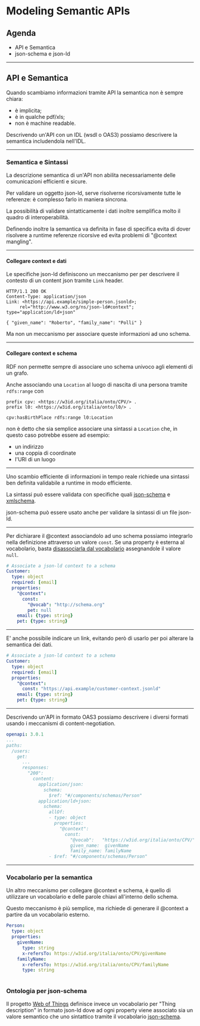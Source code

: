 # Modeling Semantic APIs

## Agenda

- API e Semantica
- json-schema e json-ld

---

## API e Semantica

Quando scambiamo informazioni tramite API
la semantica non è sempre chiara:

- è implicita;
- è in qualche pdf/xls;
- non è machine readable.

Descrivendo un'API con un IDL (wsdl o OAS3)
possiamo descrivere la semantica includendola
nell'IDL.

---

### Semantica e Sintassi

La descrizione semantica di un'API
non abilita necessariamente delle comunicazioni
efficienti e sicure.

Per validare un oggetto json-ld, serve risolverne
ricorsivamente tutte le referenze:
è complesso farlo in maniera sincrona.

La possibilità di validare sintatticamente
i dati inoltre semplifica molto il quadro di interoperabilità.

Definendo inoltre la semantica va
definita in fase di specifica
evita di dover risolvere a runtime
referenze ricorsive
ed evita problemi di "@context mangling".

----

#### Collegare context e dati

Le specifiche json-ld definiscono un meccanismo per
per descrivere il contesto di un content json tramite `Link` header.

```http
HTTP/1.1 200 OK
Content-Type: application/json
Link: <https://api.example/simple-person.jsonld>;
     rel="http://www.w3.org/ns/json-ld#context"; type="application/ld+json"

{ "given_name": "Roberto", "family_name": "Polli" }
```

Ma non un meccanismo per associare queste informazioni ad uno schema.

----

#### Collegare context e schema

RDF non permette sempre di associare uno schema univoco agli
elementi di un grafo.

Anche associando una `Location` al luogo di nascita
di una persona tramite  `rdfs:range` con

```turtle
prefix cpv: <https://w3id.org/italia/onto/CPV/> .
prefix l0: <https://w3id.org/italia/onto/l0/> .

cpv:hasBirthPlace rdfs:range l0:Location
```

non è detto che sia semplice associare una sintassi
a `Location` che, in questo caso potrebbe essere ad esempio:

- un indirizzo
- una coppia di coordinate
- l'URI di un luogo

----

Uno scambio efficiente di informazioni in tempo reale
richiede una sintassi ben definita
validabile a runtime in modo efficiente.

La sintassi può essere validata con specifiche quali
[json-schema]() e [xmlschema]().

json-schema può essere usato anche per validare
la sintassi di un file json-ld.

----

Per dichiarare il @context associandolo ad uno schema
possiamo integrarlo nella definizione attraverso
un valore `const`.
Se una property è esterna al vocabolario,
basta
[disassociarla dal vocabolario](https://w3c.github.io/json-ld-syntax/#example-25-using-the-null-keyword-to-ignore-data)
assegnandole il valore `null`.

```yaml
# Associate a json-ld context to a schema
Customer:
  type: object
  required: [email]
  properties:
    "@context":
      const:
        "@vocab": "http://schema.org"
        pet: null
    email: {type: string}
    pet: {type: string}
```

----

E' anche possibile indicare un link,
evitando però di usarlo per poi alterare
la semantica dei dati.

```yaml
# Associate a json-ld context to a schema
Customer:
  type: object
  required: [email]
  properties:
    "@context":
      const: "https://api.example/customer-context.jsonld"
    email: {type: string}
    pet: {type: string}
```

----

Descrivendo un'API in formato OAS3 possiamo
descrivere i diversi formati usando i meccanismi
di content-negotiation.

```yaml
openapi: 3.0.1
...
paths:
  /users:
    get:
      ...
      responses:
        "200":
          content:
            application/json:
              schema:
                $ref: "#/components/schemas/Person"
            application/ld+json:
              schema:
                allOf:
                - type: object
                  properties:
                    "@context":
                      const:
                        "@vocab":   "https://w3id.org/italia/onto/CPV/"
                        given_name:  givenName
                        family_name: familyName
                - $ref: "#/components/schemas/Person"


```

---

### Vocabolario per la semantica

Un altro meccanismo per collegare @context
e schema, è quello di utilizzare un vocabolario
e delle parole chiavi all'interno dello schema.

Questo meccanismo è più semplice, ma richiede
di generare il @context a partire da un vocabolario esterno.

```yaml
Person:
  type: object
  properties:
    givenName:
      type: string
      x-refersTo: https://w3id.org/italia/onto/CPV/givenName
    familyName:
      x-refersTo: https://w3id.org/italia/onto/CPV/familyName
      type: string
  
```

### Ontologia per json-schema

Il progetto [Web of Things](https://w3.org/ns/td.jsonld) definisce invece
un vocabolario per "Thing description" in formato json-ld dove ad ogni property viene associato
sia un valore semantico che uno sintattico tramite il vocabolario
[json-schema](https://w3.org/ns/json-schema/).

